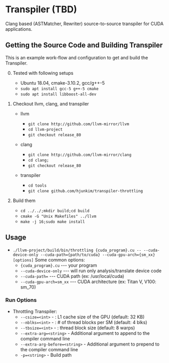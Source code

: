 # Transpiler (TBD)
Clang based (ASTMatcher, Rewriter) source-to-source transpiler for CUDA applications.

## Getting the Source Code and Building Transpiler
This is an example work-flow and configuration to get and build the Transpiler.

0. Tested with following setups
	* Ubuntu 18.04, cmake-3.10.2, gcc/g++-5
	* ``sudo apt install gcc-5 g++-5 cmake``
	* ``sudo apt install libboost-all-dev``

1. Checkout llvm, clang, and transpiler
	* llvm
		* ``git clone http://github.com/llvm-mirror/llvm``
		* ``cd llvm-project``
		* ``git checkout release_80``

	* clang
		* ``git clone http://github.com/llvm-mirror/clang``
		* ``cd clang;``
		* ``git checkout release_80``

	* transpiler
		* ``cd tools``
		* ``git clone github.com/hjunkim/transpiler-throttling``

2. Build them
	* ``cd ../../;mkdir build;cd build``
	* ``cmake -G "Unix Makefiles" ../llvm``
	* ``make -j 16;sudo make install``

## Usage
* ``./llvm-project/build/bin/throttling {cuda_program}.cu -- --cuda-device-only --cuda-path={path/to/cuda} --cuda-gpu-arch={sm_xx} [options]``
Some common options:
	* ``{cuda_program}.cu`` --- your program
	* ``--cuda-device-only`` --- will run only analysis/translate device code
	* ``--cuda-path=`` --- CUDA path (ex: /usr/local/cuda)
	* ``--cuda-gpu-arch=sm_xx`` --- CUDA architecture (ex: Titan V, V100: sm\_70)

### Run Options
* Throttling Transpiler:
	* ``--csize=<int>``               - <csize> : L1 cache size of the GPU (default: 32 KB)
	* ``--nblks=<int>``               - <nblks> : # of thread blocks per SM (default: 4 blks)
	* ``--tbsize=<int>``              - <tbsize> : thread block size (default: 8 warps)
	* ``--extra-arg=<string>``        - Additional argument to append to the compiler command line
	* ``--extra-arg-before=<string>`` - Additional argument to prepend to the compiler command line
	* ``-p=<string>``                 - Build path
